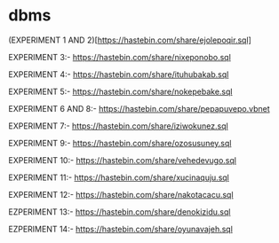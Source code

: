 # dbms

(EXPERIMENT 1 AND 2)[https://hastebin.com/share/ejolepoqir.sql]

EXPERIMENT 3:- https://hastebin.com/share/nixeponobo.sql

EXPERIMENT 4:- https://hastebin.com/share/ituhubakab.sql

EXPERIMENT 5:- https://hastebin.com/share/nokepebake.sql

EXPERIMENT 6 AND 8:- https://hastebin.com/share/pepapuvepo.vbnet

EXPERIMENT 7:- https://hastebin.com/share/iziwokunez.sql

EXPERIMENT 9:- https://hastebin.com/share/ozosusuney.sql

EXPERIMENT 10:- https://hastebin.com/share/vehedevugo.sql

EXPERIMENT 11:- https://hastebin.com/share/xucinaquju.sql

EXPERIMENT 12:- https://hastebin.com/share/nakotacacu.sql

EZPERIMENT 13:- https://hastebin.com/share/denokizidu.sql

EZPERIMENT 14:- https://hastebin.com/share/oyunavajeh.sql
